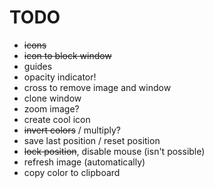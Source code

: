 # TODO

- <del>icons</del>
- <del>icon to block window</del>
- guides
- opacity indicator!
- cross to remove image and window
- clone window
- zoom image?
- create cool icon
- <del>invert colors</del> / multiply?
- save last position / reset position
- <del>lock position</del>, disable mouse (isn't possible)
- refresh image (automatically)
- copy color to clipboard
